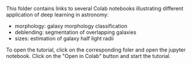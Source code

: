 This folder contains links to several Colab notebooks illustrating different application of deep learning in astronomy:
- morphology: galaxy morphology classification
- deblending: segmentation of overlapping galaxies
- sizes: estimation of galaxy half light radii

To open the tutorial, click on the corresponding foler and open the jupyter notebook. Click on the "Open in Colab" button and start the tutorial. 
